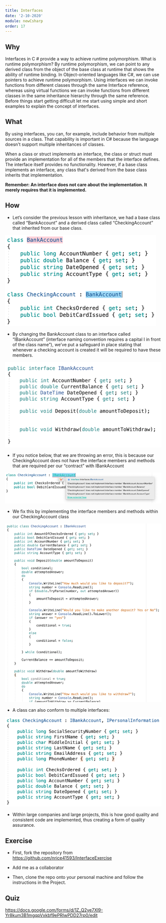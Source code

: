 ```yaml
---
title: Interfaces
date: '2-10-2020'
module: newCsharp
order: 17
---
```


## Why

Interfaces in C # provide a way to achieve runtime polymorphism. What is runtime polymorphism? By runtime polymorphism, we can point to any derived class from the object of the base class at runtime that shows the ability of runtime binding. In Object-oriented languages like C#, we can use pointers to achieve runtime polymorphism. Using interfaces we can invoke functions from different classes through the same Interface reference, whereas using virtual functions we can invoke functions from different classes in the same inheritance hierarchy through the same reference. Before things start getting difficult let me start using simple and short examples to explain the concept of interfaces.

## What

By using interfaces, you can, for example, include behavior from multiple sources in a class. That capability is important in C# because the language doesn't support multiple inheritances of classes.

When a class or struct implements an interface, the class or struct must provide an implementation for all of the members that the interface defines. The interface itself provides no functionality. However, if a base class implements an interface, any class that's derived from the base class inherits that implementation.

**Remember: An interface does not care about the implementation. It merely requires that it is implemented.**

## How

* Let’s consider the previous lesson with inheritance, we had a base class called “BankAccount” and a derived class called “CheckingAccount” that inherited from our base class.

![Interfaces](../images/interfacesEx0.png "Interfaces")

* By changing the BankAccount class to an interface called “IBankAccount” (interface naming convention requires a capital I in front of the class name”), we’ve put a safeguard in place stating that whenever a checking account is created it will be required to have these members.

![Interfaces](../images/interfacesEx1.png "Interfaces")

* If you notice below, that we are throwing an error, this is because our CheckingAccount does not have the interface members and methods that are required per our “contract” with IBankAccount

![Interfaces](../images/interfacesEx2.png "Interfaces")

* We fix this by implementing the interface members and methods within our CheckingAccount class

![Interfaces](../images/interfacesEx3.png "Interfaces")

* A class can also conform to multiple interfaces:

![Interfaces](../images/interfacesEx4.png "Interfaces")

* Within large companies and large projects, this is how good quality and consistent code are implemented, thus creating a form of quality assurance.

## Exercise

* First, fork the repository from <https://github.com/nrice41593/InterfaceExercise>

* Add me as a collaborator

* Then, clone the repo onto your personal machine and follow the instructions in the Project.

## Quiz

<https://docs.google.com/forms/d/1Z_Q2ye7Xl9-Yr8kum3B1mgqpVxkbf9ePRIwPDD27rp0/edit>
